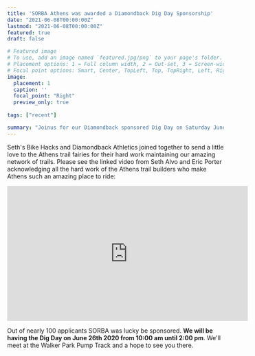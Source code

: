 ```yaml
---
title: 'SORBA Athens was awarded a Diamondback Dig Day Sponsorship'
date: "2021-06-08T00:00:00Z"
lastmod: "2021-06-08T00:00:00Z"
featured: true
draft: false

# Featured image
# To use, add an image named `featured.jpg/png` to your page's folder.
# Placement options: 1 = Full column width, 2 = Out-set, 3 = Screen-width
# Focal point options: Smart, Center, TopLeft, Top, TopRight, Left, Right, BottomLeft, Bottom, BottomRight
image:
  placement: 1
  caption: ''
  focal_point: "Right"
  preview_only: true
  
tags: ["recent"]

summary: "Joinus for our Diamondback sponsored Dig Day on Saturday June 26th at Walker Park. Drop in between 9 AM and 3 PM"
---
```


Seth's Bike Hacks and Diamondback Athletics joined together to send a little love to the Athens trail fairies for their hard work maintaining our amazing network of trails.  Please see the linked video from Seth Alvo and Eric Porter acknowledging all the hard work of the Athens trail builders who make Athens such an amazing place to ride:

<div style="text-align: center">
<iframe width="560" height="315" src="https://www.youtube.com/embed/v7D3szAECZk" title="YouTube video player" frameborder="0" allow="accelerometer; autoplay; clipboard-write; encrypted-media; gyroscope; picture-in-picture" allowfullscreen></iframe>
</div>

Out of nearly 100 applicants SORBA was lucky be sponsored. **We will be having the Dig Day on June 26th 2020 from 10:00 am until 2:00 pm**.  We'll meet at the Walker Park Pump Track and a hope to see you there.
